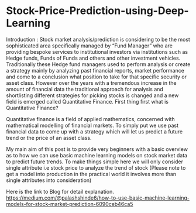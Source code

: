 # Stock-Price-Prediction-using-Deep-Learning

Introduction :
Stock market analysis/prediction is considering to be the most sophisticated area specifically managed by “Fund Manager” who are providing bespoke services to institutional investors via institutions such as Hedge funds, Funds of Funds and others and other investment vehicles. Traditionally these Hedge fund managers used to perform analysis or create a strategy mainly by analyzing past financial reports, market performance and come to a conclusion what position to take for that specific security or asset class. However over the years with a tremendous increase in the amount of financial data the traditional approach for analysis and shortlisting different strategies for picking stocks is changed and a new field is emerged called Quantitative Finance. First thing first what is Quantitative Finance?

Quantitative finance is a field of applied mathematics, concerned with mathematical modelling of financial markets. To simply put we use past financial data to come up with a strategy which will let us predict a future trend or the price of an asset class.

My main aim of this post is to provide very beginners with a basic overview as to how we can use basic machine learning models on stock market data to predict future trends. To make things simple here we will only consider single attribute i.e stock price to analyze the trend of stock (Please note to get a model into production in the practical world it involves more than single attributes into consideration)

Here is the link to Blog for detail explanation. https://medium.com/@palashshinde6/how-to-use-basic-machine-learning-models-for-stock-market-prediction-6090ceb46ca5
